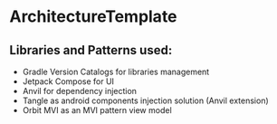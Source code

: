# ArchitectureTemplate

## Libraries and Patterns used:

- Gradle Version Catalogs for libraries management
- Jetpack Compose for UI
- Anvil for dependency injection
- Tangle as android components injection solution (Anvil extension)
- Orbit MVI as an MVI pattern view model
